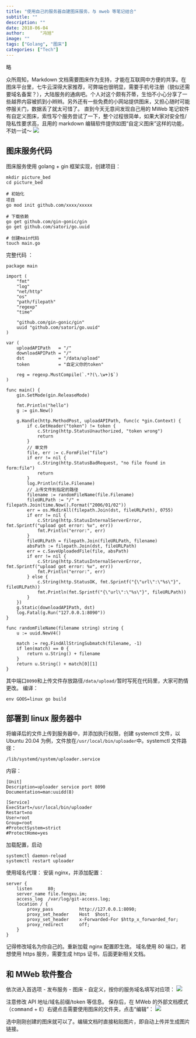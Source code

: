 ```yaml
---
title: "使用自己的服务器自建图床服务，与 mweb 等笔记结合"
subtitle: ""
description: ""
date: 2018-06-04
author:      "冯旭"
image: ""
tags: ["Golang", "图床"]
categories: ["Tech"]
---
```


略

 <!--more-->

众所周知，Markdown 文档需要图床作为支持，才能在互联网中方便的共享。在图床平台里，七牛云深得大家推荐，可弊端也很明显，需要手机号注册（貌似还需要域名备案？），大陆服务的通病吧。个人对这个颇有芥蒂，生怕不小心分享了一些越界内容被抓到小辫辫。另外还有一些免费的小网站提供图床，又担心随时可能停服关门，数据丢了就太可惜了。
直到今天无意间发现自己用的 MWeb 笔记软件有自定义图床，索性写个服务尝试了一下，整个过程很简单，如果大家对安全性/隐私性要求高，且用的 markdown 编辑软件提供如图“自定义图床”这样的功能，不妨一试～
![](https://file.fengxu.im/2021/05/15/38c0b8d1-d6af-4044-98f8-15f065702ae5.jpg)

## 图床服务代码

图床服务使用 golang + gin 框架实现，创建项目：

```
mkdir picture_bed
cd picture_bed

# 初始化
项目
go mod init github.com/xxxx/xxxxx

# 下载依赖
go get github.com/gin-gonic/gin
go get github.com/satori/go.uuid

# 创建main代码
touch main.go
```

完整代码 ：

```
package main

import (
	"fmt"
	"log"
	"net/http"
	"os"
	"path/filepath"
	"regexp"
	"time"

	"github.com/gin-gonic/gin"
	uuid "github.com/satori/go.uuid"
)

var (
	uploadAPIPath   = "/"
	downloadAPIPath = "/"
	dst             = "/data/upload"
	token           = "自定义你的token"

	reg = regexp.MustCompile(`.*?(\.\w+)$`)
)

func main() {
	gin.SetMode(gin.ReleaseMode)

	fmt.Println("hello")
	g := gin.New()

	g.Handle(http.MethodPost, uploadAPIPath, func(c *gin.Context) {
		if c.GetHeader("token") != token {
			c.String(http.StatusUnauthorized, "token wrong")
			return
		}
		// 单文件
		file, err := c.FormFile("file")
		if err != nil {
			c.String(http.StatusBadRequest, "no file found in form:file")
			return
		}
		log.Println(file.Filename)
		// 上传文件到指定的路径
		filename := randomFileName(file.Filename)
		fileURLPath := "/" + filepath.Join(time.Now().Format("2006/01/02"))
		err = os.MkdirAll(filepath.Join(dst, fileURLPath), 0755)
		if err != nil {
			c.String(http.StatusInternalServerError, fmt.Sprintf("upload got error: %v", err))
			fmt.Println("error:", err)
		}
		fileURLPath = filepath.Join(fileURLPath, filename)
		absPath := filepath.Join(dst, fileURLPath)
		err = c.SaveUploadedFile(file, absPath)
		if err != nil {
			c.String(http.StatusInternalServerError, fmt.Sprintf("upload got error: %v", err))
			fmt.Println("error:", err)
		} else {
			c.String(http.StatusOK, fmt.Sprintf("{\"url\":\"%s\"}", fileURLPath))
			fmt.Println(fmt.Sprintf("{\"url\":\"%s\"}", fileURLPath))
		}
	})
	g.Static(downloadAPIPath, dst)
	log.Fatal(g.Run("127.0.0.1:8090"))
}

func randomFileName(filename string) string {
	u := uuid.NewV4()

	match := reg.FindAllStringSubmatch(filename, -1)
	if len(match) == 0 {
		return u.String() + filename
	}
	return u.String() + match[0][1]
}
```

其中端口`8090`和上传文件存放路径`/data/upload/`暂时写死在代码里，大家可酌情更改。
编译：

```
env GOOS=linux go build
```

## 部署到 linux 服务器中

将编译后的文件上传到服务器中，并添加执行权限，创建 systemctl 文件，以 Ubuntu 20.04 为例，文件放在`/usr/local/bin/uploader`中。systemctl 文件路径：

```
/lib/systemd/system/uploader.service
```

内容：

```
[Unit]
Description=uploader service port 8090
Documentation=man:uuidd(8)

[Service]
ExecStart=/usr/local/bin/uploader
Restart=no
User=root
Group=root
#ProtectSystem=strict
#ProtectHome=yes
```

加载配置，启动

```
systemctl daemon-reload
systemctl restart uploader
```

使用域名代理：
安装 nginx，并添加配置：

```
server {
    listen      80;
    server_name file.fengxu.im;
    access_log  /var/log/git-access.log;
    location / {
        proxy_pass          http://127.0.0.1:8090;
        proxy_set_header    Host  $host;
        proxy_set_header    x-Forwarded-For $http_x_forwarded_for;
        proxy_redirect      off;
    }
}
```

记得修改域名为你自己的。重新加载 nginx 配置即生效。
域名使用 80 端口，若想使用 https 服务，需要生成 https 证书，后面更新相关文档。

## 和 MWeb 软件整合

依次进入首选项 - 发布服务 - 图床 - 自定义，按你的服务域名填写对应项：
![](https://file.fengxu.im/2021/05/15/a6a9d0ba-518e-472e-adf1-efec18e50505.jpg)

注意修改 API 地址/域名前缀/token 等信息。
保存后，在 MWeb 的外部文档模式（<kbd>command</kbd> + <kbd>E</kbd>）右键点击需要使用图床的文件夹，点击“编辑”：
![](https://file.fengxu.im/2021/05/15/7b3b419b-df78-449a-b5ae-0616abd4d3c5.jpg)

选中刚刚创建的图床就可以了。编辑文档时直接粘贴图片，即自动上传并生成图片链接。
